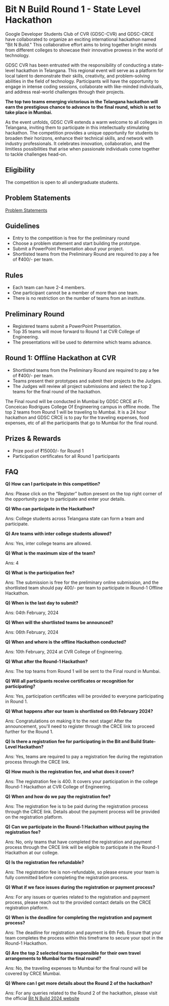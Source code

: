 # Bit N Build Round 1 - State Level Hackathon

Google Developer Students Club of CVR (GDSC-CVR) and GDSC-CRCE have collaborated to organize an exciting international hackathon named "Bit N Build." This collaborative effort aims to bring together bright minds from different colleges to showcase their innovative prowess in the world of technology.

GDSC CVR has been entrusted with the responsibility of conducting a state-level hackathon in Telangana. This regional event will serve as a platform for local talent to demonstrate their skills, creativity, and problem-solving abilities in the field of technology. Participants will have the opportunity to engage in intense coding sessions, collaborate with like-minded individuals, and address real-world challenges through their projects.

**The top two teams emerging victorious in the Telangana hackathon will earn the prestigious chance to advance to the final round, which is set to take place in Mumbai.**

As the event unfolds, GDSC CVR extends a warm welcome to all colleges in Telangana, inviting them to participate in this intellectually stimulating hackathon. The competition provides a unique opportunity for students to broaden their horizons, enhance their technical skills, and network with industry professionals. It celebrates innovation, collaboration, and the limitless possibilities that arise when passionate individuals come together to tackle challenges head-on.


## Eligibility
The competition is open to all undergraduate
students.

## Problem Statements
[Problem Statements](https://shorturl.at/akBL6)

## Guidelines
- Entry to the competition is free for the preliminary round
- Choose a problem statement and start building the prototype.
- Submit a PowerPoint Presentation about your project.
- Shortlisted teams from the Preliminary Round are required to pay a fee of ₹400/- per team.

## Rules
- Each team can have 2-4 members.
- One participant cannot be a member of more than one team.
- There is no restriction on the number of teams from an institute.

## Preliminary Round
- Registered teams submit a PowerPoint Presentation.
- Top 35 teams will move forward to Round 1 at CVR College of Engineering.
- The presentations will be used to determine which teams advance.

## Round 1: Offline Hackathon at CVR
- Shortlisted teams from the Preliminary Round are required to pay a fee of ₹400/- per team.
- Teams present their prototypes and submit their projects to the Judges.
- The Judges will review all project submissions and select the top 2  teams for the final round of the hackathon.

The Final round will be conducted in Mumbai by GDSC CRCE at Fr. Conceicao
Rodrigues College Of Engineering campus in offline mode. The top 2 teams from Round 1 will be traveling to Mumbai. It is a 24 hour hackathon and GDSC CRCE is to pay for the traveling expenses, food expenses, etc of all the participants that go to Mumbai for the final round.

## Prizes & Rewards
- Prize pool of ₹15000/- for Round 1
- Participation certificates for all Round 1 participants

## FAQ

**Q) How can I participate in this competition?** 

Ans: Please click on the “Register” button present on the top right corner of the opportunity page to participate and enter your details.

**Q) Who can participate in the Hackathon?**

Ans: College students across Telangana state can form a team and participate.

**Q) Are teams with inter college students allowed?**

Ans: Yes, inter college teams are allowed.

**Q) What is the maximum size of the team?**

Ans: 4

**Q) What is the participation fee?**

Ans: The submission is free for the preliminary online submission, and the shortlisted team should pay 400/- per team to participate in Round-1 Offline Hackathon.

**Q) When is the last day to submit?**

Ans: 04th February, 2024

**Q) When will the shortlisted teams be announced?**

Ans: 06th February, 2024

**Q) When and where is the offline Hackathon conducted?**

Ans: 10th February, 2024 at CVR College of Engineering.

**Q) What after the Round-1 Hackathon?**

Ans: The top teams from Round 1 will be sent to the Final round in Mumbai.

**Q) Will all participants receive certificates or recognition for participating?**

Ans: Yes, participation certificates will be provided to everyone participating in Round 1.

**Q) What happens after our team is shortlisted on 6th February 2024?**

Ans: Congratulations on making it to the next stage! After the announcement, you'll need to register through the CRCE link to proceed further for the Round 1.

**Q) Is there a registration fee for participating in the Bit and Build State-Level Hackathon?**

Ans: Yes, teams are required to pay a registration fee during the registration process through the CRCE link.

**Q) How much is the registration fee, and what does it cover?**

Ans: The registration fee is 400. It covers your participation in the college Round-1 Hackathon at CVR College of Engineering.

**Q) When and how do we pay the registration fee?**

Ans: The registration fee is to be paid during the registration process through the CRCE link. Details about the payment process will be provided on the registration platform.

**Q) Can we participate in the Round-1 Hackathon without paying the registration fee?**

Ans: No, only teams that have completed the registration and payment process through the CRCE link will be eligible to participate in the Round-1 Hackathon at our college.

**Q) Is the registration fee refundable?**

Ans: The registration fee is non-refundable, so please ensure your team is fully committed before completing the registration process.

**Q) What if we face issues during the registration or payment process?**

Ans: For any issues or queries related to the registration and payment process, please reach out to the provided contact details on the CRCE registration platform.

**Q) When is the deadline for completing the registration and payment process?**

Ans: The deadline for registration and payment is 6th Feb. Ensure that your team completes the process within this timeframe to secure your spot in the Round-1 Hackathon.

**Q) Are the top 2 selected teams responsible for their own travel arrangements to Mumbai for the final round?**

Ans: No, the traveling expenses to Mumbai for the final round will be covered by CRCE Mumbai.

**Q) Where can I get more details about the Round 2 of the hackathon?**

Ans: For any queries related to the Round 2 of the hackathon, please visit the official [Bit N Build 2024 website](https://bitnbuild.vercel.app/)
